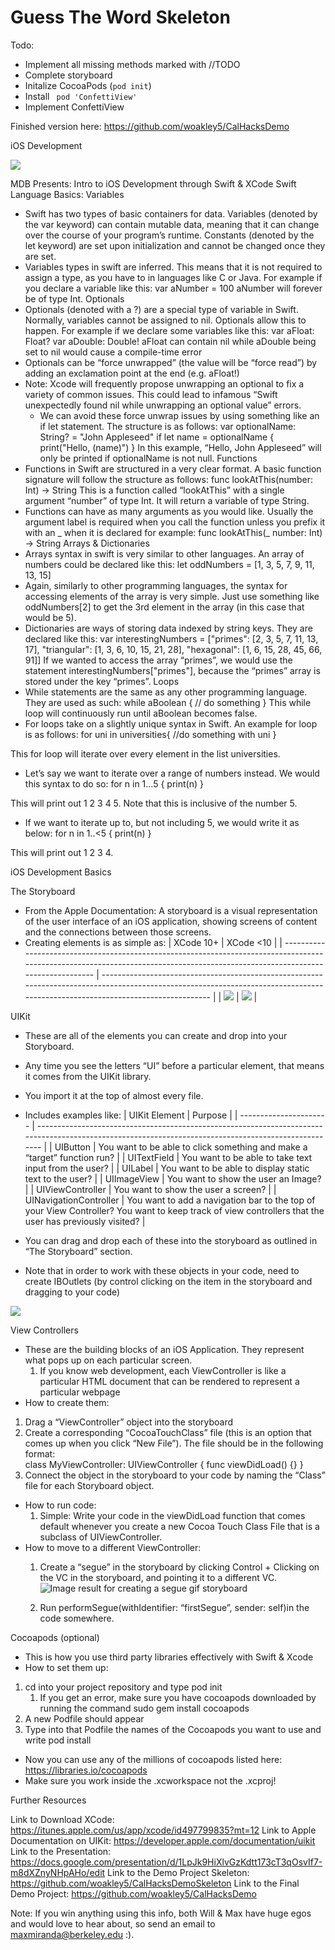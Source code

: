 # Guess The Word Skeleton

Todo:
* Implement all missing methods marked with //TODO
* Complete storyboard
* Initalize CocoaPods (`pod init`)
* Install ` pod 'ConfettiView'`
* Implement ConfettiView

Finished version here: https://github.com/woakley5/CalHacksDemo

iOS Development

![](https://lh5.googleusercontent.com/5PtGFErXUHtKlLiFL-6YzxToJMSkNkysP_PPf9xQcSWxsII--aNNfqVQWbHFlbU4xJCu4F99CHzd4zJ28Y0XmyUeJ3kHQA8sgD7B6epsAL1yiV1ETCa54ZskesQQ9_iTqh2fjKBc)



MDB Presents: Intro to iOS Development through Swift & XCode
Swift Language Basics: 
Variables
- Swift has two types of basic containers for data. Variables (denoted by the var keyword) can contain mutable data, meaning that it can change over the course of your program’s runtime. Constants (denoted by the let keyword) are set upon initialization and cannot be changed once they are set.
- Variables types in swift are inferred. This means that it is not required to assign a type, as you have to in languages like C or Java. For example if you declare a variable like this:
            var aNumber = 100
            aNumber will forever be of type Int.
Optionals
- Optionals (denoted with a ?) are a special type of variable in Swift. Normally, variables cannot be assigned to nil. Optionals allow this to happen. For example if we declare some variables like this:
            var aFloat: Float?
            var aDouble: Double!
            aFloat can contain nil while aDouble being set to nil would cause a compile-time error
- Optionals can be “force unwrapped” (the value will be “force read”) by adding an exclamation point at the end (e.g. aFloat!)
- Note: Xcode will frequently propose unwrapping an optional to fix a variety of common issues. This could lead to infamous “Swift unexpectedly found nil while unwrapping an optional value” errors.
    - We can avoid these force unwrap issues by using something like an if let statement. The structure is as follows:
            var optionalName: String? = "John Appleseed"
            if let name = optionalName {
                print("Hello, \(name)")
            }
            In this example, “Hello, John Appleseed” will only be printed if optionalName is not null. 
Functions
- Functions in Swift are structured in a very clear format. A basic function signature will follow the structure as follows:
            func lookAtThis(number: Int) -> String
            This is a function called “lookAtThis” with a single argument “number” of type Int. It will return a variable of type String.
- Functions can have as many arguments as you would like. Usually the argument label is required when you call the function unless you prefix it with an _ when it is declared for example: 
            func lookAtThis(_ number: Int) -> String
Arrays & Dictionaries
- Arrays syntax in swift is very similar to other languages. An array of numbers could be declared like this:
            let oddNumbers = [1, 3, 5, 7, 9, 11, 13, 15]
- Again, similarly to other programming languages, the syntax for accessing elements of the array is very simple. Just use something like oddNumbers[2] to get the 3rd element in the array (in this case that would be 5).
- Dictionaries are ways of storing data indexed by string keys. They are declared like this:
            var interestingNumbers = ["primes": [2, 3, 5, 7, 11, 13, 17], "triangular": [1, 3, 6, 10, 15, 21, 28], "hexagonal": [1, 6, 15, 28, 45, 66, 91]]
            If we wanted to access the array “primes”, we would use the statement interestingNumbers["primes"], because the “primes” array is stored under the key “primes”.
Loops
- While statements are the same as any other programming language. They are used as such:
            while aBoolean {
              // do something
            }
            This while loop will continuously run until aBoolean becomes false.
- For loops take on a slightly unique syntax in Swift. An example for loop is as follows:
            for uni in universities{
              //do something with uni
            }

This for loop will iterate over every element in the list universities.

- Let’s say we want to iterate over a range of numbers instead. We would this syntax to do so:
            for n in 1...5 {
                print(n)
            }

This will print out 1 2 3 4 5. Note that this is inclusive of the number 5. 

- If we want to iterate up to, but not including 5, we would write it as below:
            for n in 1..<5 {
                print(n)
            }

This will print out 1 2 3 4.


iOS Development Basics

 

The Storyboard
- From the Apple Documentation: A storyboard is a visual representation of the user interface of an iOS application, showing screens of content and the connections between those screens. 
- Creating elements is as simple as: 
| XCode 10+                                                                                                                                                                       | XCode <10                                                                                                                                                                       |
| ------------------------------------------------------------------------------------------------------------------------------------------------------------------------------- | ------------------------------------------------------------------------------------------------------------------------------------------------------------------------------- |
| ![](https://lh5.googleusercontent.com/MzaolVnZZFjzE1HwBz-fQv2yo63i1THr146W-M0dabLj5NHGYwq4vM4hdNaq1tKfQy-X9y-FRk1TNmC_CHNP42qF6E4fKrr3L3RLQQMgI-_GN9OA6STBiLLVAv7zJuq72QAQoJPv) | ![](https://lh5.googleusercontent.com/yJQvOhRKh-unNC_IR0xNVw32DxiRDQTXU1KORTWC_pts-8Sp3ko83WM7YztYBFY60HaExo0vGelvGoruP2AOc3vZWJooi8rn-EDIrIpIQzyNKrY88Z2nYA6MyCvaKqGzOfQgDuDf) |

 

UIKit
- These are all of the elements you can create and drop into your Storyboard.
- Any time you see the letters “UI” before a particular element, that means it comes from the UIKit library.
- You import it at the top of almost every file.
- Includes examples like: 
| UIKit Element          | Purpose                                                                                                                                               |
| ---------------------- | ----------------------------------------------------------------------------------------------------------------------------------------------------- |
| UIButton               | You want to be able to click something and make a “target” function run?                                                                              |
| UITextField            | You want to be able to take text input from the user?                                                                                                 |
| UILabel                | You want to be able to display static text to the user?                                                                                               |
| UIImageView            | You want to show the user an Image?                                                                                                                   |
| UIViewController       | You want to show the user a screen?                                                                                                                   |
| UINavigationController | You want to add a navigation bar to the top of your View Controller? You want to keep track of view controllers that the user has previously visited? |

 

- You can drag and drop each of these into the storyboard as outlined in “The Storyboard” section.
- Note that in order to work with these objects in your code, need to create IBOutlets (by control clicking on the item in the storyboard and dragging to your code)

 

![](https://lh4.googleusercontent.com/533UeC9I025RJ1KRY9xyUtE-zGiKS9EGjJrAfGTT1vSukyewfls3jUk4HIF7WOPvOtbcrkQW1H3TRzT0Rggql3gbXSIzCw-ld9ipF50OTT25KBV6RpCMzpQJmVFG7Visaz3cxhqB)


 

View Controllers
- These are the building blocks of an iOS Application. They represent what pops up on each particular screen. 
    1. If you know web development, each ViewController is like a particular HTML document that can be rendered to represent a particular webpage
- How to create them: 
1. Drag a “ViewController” object into the storyboard
2. Create a corresponding “CocoaTouchClass” file (this is an option that comes up when you click “New File”). The file should be in the following format:  
            class MyViewController: UIViewController {
                func viewDidLoad() {}
            }
1. Connect the object in the storyboard to your code by naming the “Class” file for each Storyboard object.
- How to run code: 
    1. Simple: Write your code in the viewDidLoad function that comes default whenever you create a new Cocoa Touch Class File that is a subclass of UIViewController.
- How to move to a different ViewController: 
    1. Create a “segue” in the storyboard by clicking Control + Clicking on the VC in the storyboard, and pointing it to a different VC.
![Image result for creating a segue gif storyboard](https://lh6.googleusercontent.com/-4aKqs1GcdPfu7kQMaGRBfGSqZXCf_AEY7MrQ-26iQqjscNTVpO5WYn2nZ7Wkj6xIl3Y78U8rDIE7ov4vwF0yomPlVfy96VkW52ecwNpNkmhSF5y5Cl_yUfakkV6V24mROEeI-2H)

    2. Run performSegue(withIdentifier: “firstSegue”, sender: self)in the code somewhere.

 

Cocoapods (optional)
- This is how you use third party libraries effectively with Swift & Xcode
- How to set them up: 
1. cd into your project repository and type pod init
    1. If you get an error, make sure you have cocoapods downloaded by running the command sudo gem install cocoapods
2. A new Podfile should appear
3. Type into that Podfile the names of the Cocoapods you want to use and write pod install
- Now you can use any of the millions of cocoapods listed here: https://libraries.io/cocoapods
- Make sure you work inside the .xcworkspace not the .xcproj!


Further Resources

Link to Download XCode:
https://itunes.apple.com/us/app/xcode/id497799835?mt=12
Link to Apple Documentation on UIKit:
https://developer.apple.com/documentation/uikit
Link to the Presentation:
https://docs.google.com/presentation/d/1LpJk9HiXlvGzKdtt173cT3qOsvIf7-m8dXZnyNHpAHo/edit
Link to the Demo Project Skeleton: 
https://github.com/woakley5/CalHacksDemoSkeleton
Link to the Final Demo Project: 
https://github.com/woakley5/CalHacksDemo

Note: If you win anything using this info, both Will & Max have huge egos and would love to hear about, so send an email to maxmiranda@berkeley.edu :). 
